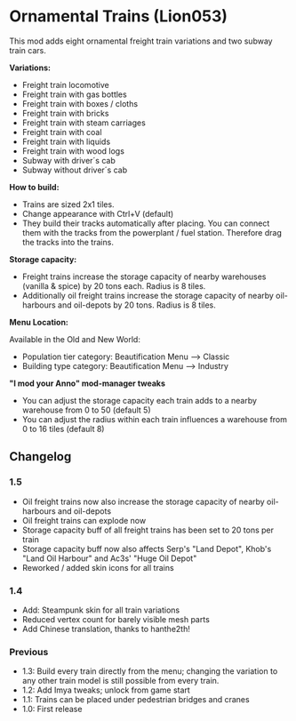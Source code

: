 # Ornamental Trains (Lion053)

This mod adds eight ornamental freight train variations and two subway train cars.

**Variations:**

- Freight train locomotive
- Freight train with gas bottles
- Freight train with boxes / cloths
- Freight train with bricks
- Freight train with steam carriages
- Freight train with coal
- Freight train with liquids
- Freight train with wood logs
- Subway with driver´s cab
- Subway without driver´s cab

**How to build:**

- Trains are sized 2x1 tiles.
- Change appearance with Ctrl+V (default)
- They build their tracks automatically after placing. You can connect them with the tracks from the powerplant / fuel station. Therefore drag the tracks into the trains.

**Storage capacity:**

- Freight trains increase the storage capacity of nearby warehouses (vanilla & spice) by 20 tons each. Radius is 8 tiles.
- Additionally oil freight trains increase the storage capacity of nearby oil-harbours and oil-depots by 20 tons. Radius is 8 tiles.

**Menu Location:**

Available in the Old and New World:

- Population tier category: Beautification Menu --> Classic
- Building type category: Beautification Menu --> Industry

**"I mod your Anno" mod-manager tweaks**

- You can adjust the storage capacity each train adds to a nearby warehouse from 0 to 50 (default 5)
- You can adjust the radius within each train influences a warehouse from 0 to 16 tiles (default 8)

## Changelog

### 1.5

- Oil freight trains now also increase the storage capacity of nearby oil-harbours and oil-depots
- Oil freight trains can explode now
- Storage capacity buff of all freight trains has been set to 20 tons per train
- Storage capacity buff now also affects Serp's "Land Depot", Khob's "Land Oil Harbour" and Ac3s' "Huge Oil Depot"
- Reworked / added skin icons for all trains

### 1.4

- Add: Steampunk skin for all train variations
- Reduced vertex count for barely visible mesh parts
- Add Chinese translation, thanks to hanthe2th!

### Previous

- 1.3: Build every train directly from the menu; changing the variation to any other train model is still possible from every train.
- 1.2: Add Imya tweaks; unlock from game start
- 1.1: Trains can be placed under pedestrian bridges and cranes
- 1.0: First release

